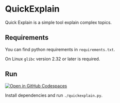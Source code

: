 # QuickExplain

Quick Explain is a simple tool explain complex topics.

## Requirements

You can find python requirements in `requirements.txt`.

On Linux `glibc` version 2.32 or later is required.

## Run

[![Open in GitHub Codespaces](https://github.com/codespaces/badge.svg)](https://codespaces.new/marzvrover/QuickExplain)

Install dependencies and run `./quickexplain.py`.
